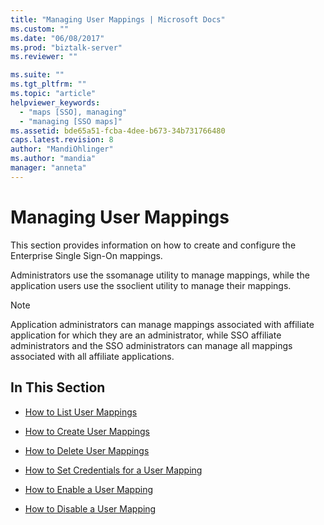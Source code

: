 ```yaml
---
title: "Managing User Mappings | Microsoft Docs"
ms.custom: ""
ms.date: "06/08/2017"
ms.prod: "biztalk-server"
ms.reviewer: ""

ms.suite: ""
ms.tgt_pltfrm: ""
ms.topic: "article"
helpviewer_keywords: 
  - "maps [SSO], managing"
  - "managing [SSO maps]"
ms.assetid: bde65a51-fcba-4dee-b673-34b731766480
caps.latest.revision: 8
author: "MandiOhlinger"
ms.author: "mandia"
manager: "anneta"
---
```

# Managing User Mappings
This section provides information on how to create and configure the Enterprise Single Sign-On mappings.  
  
 Administrators use the ssomanage utility to manage mappings, while the application users use the ssoclient utility to manage their mappings.  
  
> [!NOTE]
>  Application administrators can manage mappings associated with affiliate application for which they are an administrator, while SSO affiliate administrators and the SSO administrators can manage all mappings associated with all affiliate applications.  
  
## In This Section  
  
-   [How to List User Mappings](../core/how-to-list-user-mappings.md)  
  
-   [How to Create User Mappings](../core/how-to-create-user-mappings.md)  
  
-   [How to Delete User Mappings](../core/how-to-delete-user-mappings.md)  
  
-   [How to Set Credentials for a User Mapping](../core/how-to-set-credentials-for-a-user-mapping.md)  
  
-   [How to Enable a User Mapping](../core/how-to-enable-a-user-mapping.md)  
  
-   [How to Disable a User Mapping](../core/how-to-disable-a-user-mapping.md)